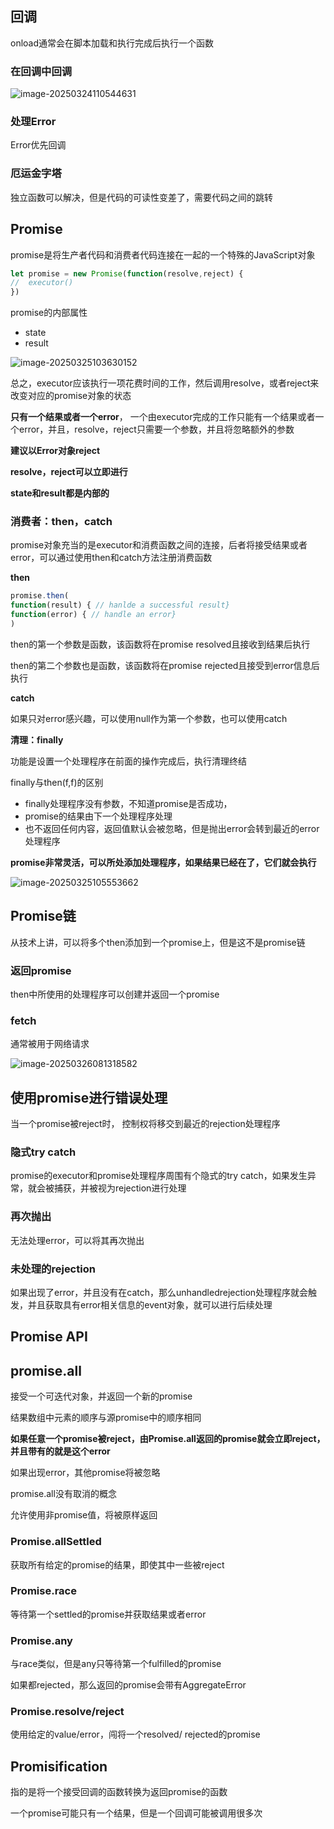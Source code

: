 ## 回调

onload通常会在脚本加载和执行完成后执行一个函数

### 在回调中回调

![image-20250324110544631](https://raw.githubusercontent.com/JoeyXXia/MyPictureData/main/image-20250324110544631.png)

### 处理Error

Error优先回调



### 厄运金字塔

独立函数可以解决，但是代码的可读性变差了，需要代码之间的跳转

## 

## Promise

promise是将生产者代码和消费者代码连接在一起的一个特殊的JavaScript对象

```js
let promise = new Promise(function(resolve,reject) {
//	executor()
})
```

promise的内部属性

- state
- result

![image-20250325103630152](https://raw.githubusercontent.com/JoeyXXia/MyPictureData/main/image-20250325103630152.png)

总之，executor应该执行一项花费时间的工作，然后调用resolve，或者reject来改变对应的promise对象的状态

**只有一个结果或者一个error**， 一个由executor完成的工作只能有一个结果或者一个error，并且，resolve，reject只需要一个参数，并且将忽略额外的参数

**建议以Error对象reject**

**resolve，reject可以立即进行**

**state和result都是内部的**



### 消费者：then，catch

promise对象充当的是executor和消费函数之间的连接，后者将接受结果或者error，可以通过使用then和catch方法注册消费函数

**then**

```js
promise.then( 
function(result) { // hanlde a successful result}
function(error) { // handle an error}
)
```



then的第一个参数是函数，该函数将在promise resolved且接收到结果后执行

then的第二个参数也是函数，该函数将在promise rejected且接受到error信息后执行



**catch**

如果只对error感兴趣，可以使用null作为第一个参数，也可以使用catch



**清理：finally**

功能是设置一个处理程序在前面的操作完成后，执行清理终结

finally与then(f,f)的区别

- finally处理程序没有参数，不知道promise是否成功，
- promise的结果由下一个处理程序处理
- 也不返回任何内容，返回值默认会被忽略，但是抛出error会转到最近的error处理程序

**promise非常灵活，可以所处添加处理程序，如果结果已经在了，它们就会执行**

![image-20250325105553662](https://raw.githubusercontent.com/JoeyXXia/MyPictureData/main/image-20250325105553662.png)





## Promise链

从技术上讲，可以将多个then添加到一个promise上，但是这不是promise链



### 返回promise

then中所使用的处理程序可以创建并返回一个promise

### fetch

通常被用于网络请求

![image-20250326081318582](C:/Users/27019/AppData/Roaming/Typora/typora-user-images/image-20250326081318582.png)





## 使用promise进行错误处理

当一个promise被reject时， 控制权将移交到最近的rejection处理程序



### 隐式try catch

promise的executor和promise处理程序周围有个隐式的try catch，如果发生异常，就会被捕获，并被视为rejection进行处理



### 再次抛出

无法处理error，可以将其再次抛出

### 未处理的rejection

如果出现了error，并且没有在catch，那么unhandledrejection处理程序就会触发，并且获取具有error相关信息的event对象，就可以进行后续处理



## Promise API

## promise.all

接受一个可迭代对象，并返回一个新的promise

结果数组中元素的顺序与源promise中的顺序相同

**如果任意一个promise被reject，由Promise.all返回的promise就会立即reject，并且带有的就是这个error**

如果出现error，其他promise将被忽略

promise.all没有取消的概念

允许使用非promise值，将被原样返回



### Promise.allSettled

获取所有给定的promise的结果，即使其中一些被reject



### Promise.race

等待第一个settled的promise并获取结果或者error



### Promise.any

与race类似，但是any只等待第一个fulfilled的promise

如果都rejected，那么返回的promise会带有AggregateError



### Promise.resolve/reject

使用给定的value/error，闯将一个resolved/ rejected的promise





## Promisification

指的是将一个接受回调的函数转换为返回promise的函数

一个promise可能只有一个结果，但是一个回调可能被调用很多次







